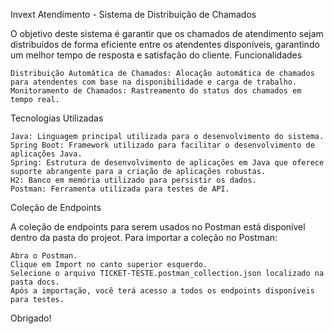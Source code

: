 Invext Atendimento - Sistema de Distribuição de Chamados

O objetivo deste sistema é garantir que os chamados de atendimento sejam distribuídos de forma eficiente entre os atendentes disponíveis, garantindo um melhor tempo de resposta e satisfação do cliente.
Funcionalidades

    Distribuição Automática de Chamados: Alocação automática de chamados para atendentes com base na disponibilidade e carga de trabalho.
    Monitoramento de Chamados: Rastreamento do status dos chamados em tempo real.

Tecnologias Utilizadas

    Java: Linguagem principal utilizada para o desenvolvimento do sistema.
    Spring Boot: Framework utilizado para facilitar o desenvolvimento de aplicações Java.
    Spring: Estrutura de desenvolvimento de aplicações em Java que oferece suporte abrangente para a criação de aplicações robustas.
    H2: Banco em memória utilizado para persistir os dados.
    Postman: Ferramenta utilizada para testes de API.

Coleção de Endpoints

A coleção de endpoints para serem usados no Postman está disponível dentro da pasta do projeot. Para importar a coleção no Postman:

    Abra o Postman.
    Clique em Import no canto superior esquerdo.
    Selecione o arquivo TICKET-TESTE.postman_collection.json localizado na pasta docs.
    Após a importação, você terá acesso a todos os endpoints disponíveis para testes.

Obrigado!
